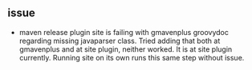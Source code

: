 issue
-----
- maven release plugin site is failing with gmavenplus groovydoc regarding missing javaparser class.  Tried adding that both at gmavenplus and at site plugin, neither worked.  It is at site plugin currently.  Running site on its own runs this same step without issue.
